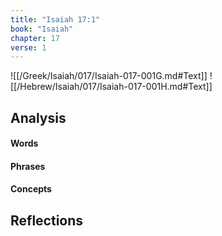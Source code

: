 ```yaml
---
title: "Isaiah 17:1"
book: "Isaiah"
chapter: 17
verse: 1
---
```

![[/Greek/Isaiah/017/Isaiah-017-001G.md#Text]]
![[/Hebrew/Isaiah/017/Isaiah-017-001H.md#Text]]

## Analysis

#### Words

#### Phrases

#### Concepts

## Reflections
